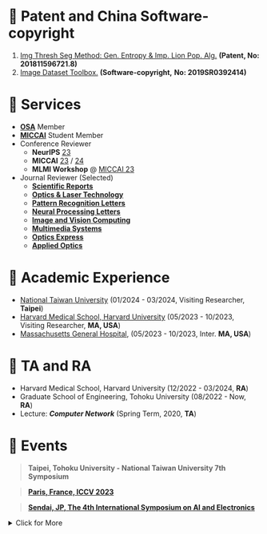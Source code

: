 


# 📃 Patent and China Software-copyright
1. [Img Thresh Seg Method: Gen. Entropy & Imp. Lion Pop. Alg.](http://epub.cnipa.gov.cn/cred/CN109712160B) **(Patent, No: 201811596721.8)**
2. [Image Dataset Toolbox.](https://register.ccopyright.com.cn/query.html) **(Software-copyright,** **No: 2019SR0392414)**

# 📍 Services 
- [**OSA**](https://drive.google.com/file/d/13cWzoPDYvSmyj8ZN7q36luCak49iiJnK/view?usp=sharing) Member 
- [**MICCAI**](http://www.miccai.org/) Student Member 
- Conference Reviewer
    - **NeurIPS** [23](https://nips.cc/)  
    - **MICCAI**  [23](https://conferences.miccai.org/2023/en/) / [24](https://conferences.miccai.org/2024/en/)
    - **MLMI Workshop** @ [MICCAI 23](https://sites.google.com/view/mlmi2023)
- Journal Reviewer (Selected)
    -  **[Scientific Reports](https://www.nature.com/srep/)** 
    -  **[Optics & Laser Technology](https://www.journals.elsevier.com/optics-and-laser-technology)** 
    -  **[Pattern Recognition Letters](https://www.sciencedirect.com/journal/pattern-recognition-letters)** 
    -  **[Neural Processing Letters](https://www.springer.com/journal/11063)** 
    -  **[Image and Vision Computing](https://www.sciencedirect.com/journal/image-and-vision-computing)** 
    -  **[Multimedia Systems](https://www.springer.com/journal/530)** 
    - **[Optics Express](https://opg.optica.org/oe/home.cfm)** 
    - **[Applied Optics](https://www.osapublishing.org/ao/home.cfm)** 

# 📑 Academic Experience
- [National Taiwan University](https://www.csie.ntu.edu.tw/~acpang/fgcn/index.html) (01/2024 - 03/2024, Visiting Researcher, **Taipei**)
- [Harvard Medical School, Harvard University](https://gordon.mgh.harvard.edu/gc/) (05/2023 - 10/2023, Visiting Researcher, **MA, USA**)
- [Massachusetts General Hospital](https://www.massgeneral.org/), (05/2023 - 10/2023, Inter. **MA, USA**)

# 💼 TA and RA
- Harvard Medical School, Harvard University (12/2022 - 03/2024, **RA**)
- Graduate School of Engineering, Tohoku University (08/2022 - Now, **RA**)
- Lecture: ***Computer Network*** (Spring Term, 2020, **TA**)

# 🛫 Events

>**Taipei, Tohoku University - National Taiwan University 7th Symposium**

> [**Paris, France, ICCV 2023**](https://iccv2023.thecvf.com/)

> [**Sendai, JP, The 4th International Symposium on AI and Electronics**](https://www.aie.tohoku.ac.jp/event/event_20230213.html)



<details>
<summary>Click for More</summary>
<ul>


<li> 
<a href="https://www.dii.engg.nagoya-u.ac.jp/archives/002/202101/84b970529823cff5c497969e165ac943.pdf" target=" _blank"> 3rd Intl. Workshop on Educ and Res. for Future Electronics </a> Nagoya, JP
</li>

<li> 
<a href="https://conferences.miccai.org/2022/en/" target=" _blank"> MICCAI 2022 </a> Singapore
</li>

<li> 
<a href="https://www.pricai.org/2021/" target=" _blank"> PRICAI 2021 </a> Hanoi, Vietnam
</li>

<li> 
<a href="http://www.micad.org" target=" _blank"> MICAD 2021</a> Birmingham, UK
</li>

</ul>
</details>



 
    
    
   
    
